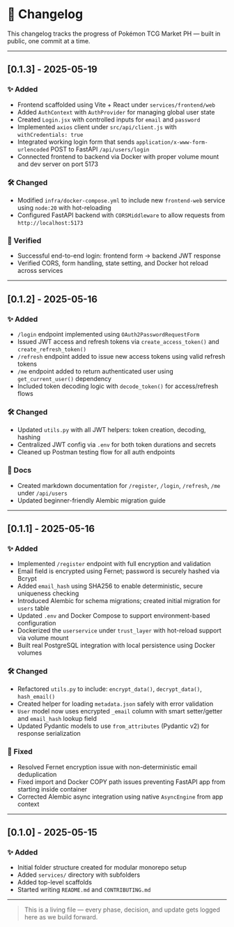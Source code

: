 # 📓 Changelog

This changelog tracks the progress of Pokémon TCG Market PH — built in public, one commit at a time.

---


## [0.1.3] - 2025-05-19

### ✨ Added
- Frontend scaffolded using Vite + React under `services/frontend/web`
- Added `AuthContext` with `AuthProvider` for managing global user state
- Created `Login.jsx` with controlled inputs for `email` and `password`
- Implemented `axios` client under `src/api/client.js` with `withCredentials: true`
- Integrated working login form that sends `application/x-www-form-urlencoded` POST to FastAPI `/api/users/login`
- Connected frontend to backend via Docker with proper volume mount and dev server on port 5173

### 🛠 Changed
- Modified `infra/docker-compose.yml` to include new `frontend-web` service using `node:20` with hot-reloading
- Configured FastAPI backend with `CORSMiddleware` to allow requests from `http://localhost:5173`

### 🧪 Verified
- Successful end-to-end login: frontend form -> backend JWT response
- Verified CORS, form handling, state setting, and Docker hot reload across services

---

## [0.1.2] - 2025-05-16

### ✨ Added
- `/login` endpoint implemented using `OAuth2PasswordRequestForm`
- Issued JWT access and refresh tokens via `create_access_token()` and `create_refresh_token()`
- `/refresh` endpoint added to issue new access tokens using valid refresh tokens
- `/me` endpoint added to return authenticated user using `get_current_user()` dependency
- Included token decoding logic with `decode_token()` for access/refresh flows

### 🛠 Changed
- Updated `utils.py` with all JWT helpers: token creation, decoding, hashing
- Centralized JWT config via `.env` for both token durations and secrets
- Cleaned up Postman testing flow for all auth endpoints

### 📄 Docs
- Created markdown documentation for `/register`, `/login`, `/refresh`, `/me` under `/api/users`
- Updated beginner-friendly Alembic migration guide

---
## [0.1.1] - 2025-05-16

### ✨ Added
- Implemented `/register` endpoint with full encryption and validation
- Email field is encrypted using Fernet; password is securely hashed via Bcrypt
- Added `email_hash` using SHA256 to enable deterministic, secure uniqueness checking
- Introduced Alembic for schema migrations; created initial migration for `users` table
- Updated `.env` and Docker Compose to support environment-based configuration
- Dockerized the `userservice` under `trust_layer` with hot-reload support via volume mount
- Built real PostgreSQL integration with local persistence using Docker volumes

### 🛠 Changed
- Refactored `utils.py` to include: `encrypt_data()`, `decrypt_data()`, `hash_email()`
- Created helper for loading `metadata.json` safely with error validation
- `User` model now uses encrypted `_email` column with smart setter/getter and `email_hash` lookup field
- Updated Pydantic models to use `from_attributes` (Pydantic v2) for response serialization

### 🐞 Fixed
- Resolved Fernet encryption issue with non-deterministic email deduplication
- Fixed import and Docker COPY path issues preventing FastAPI app from starting inside container
- Corrected Alembic async integration using native `AsyncEngine` from app context

---
## [0.1.0] - 2025-05-15

### ✨ Added
- Initial folder structure created for modular monorepo setup
- Added `services/` directory with subfolders
- Added top-level scaffolds
- Started writing `README.md` and `CONTRIBUTING.md`

---
> This is a living file — every phase, decision, and update gets logged here as we build forward.
